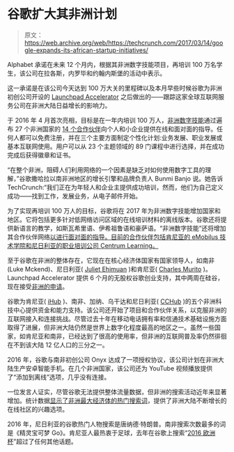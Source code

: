 # 谷歌扩大其非洲计划

> 原文：<https://web.archive.org/web/https://techcrunch.com/2017/03/14/google-expands-its-african-startup-initiatives/>

Alphabet 承诺在未来 12 个月内，根据其非洲数字技能项目，再培训 100 万名学生，该公司在拉各斯，内罗毕和约翰内斯堡的活动中表示。

这一承诺是在该公司今天达到 100 万大关的里程碑以及本月早些时候谷歌为非洲初创公司开设的 [Launchpad Accelerator](https://web.archive.org/web/20230315095317/https://developers.google.com/startups/) 之后做出的——跟踪这家全球互联网服务公司在非洲大陆日益增长的影响力。

于 2016 年 4 月首次亮相，目标是在一年内培训 100 万人，[非洲数字技能](https://web.archive.org/web/20230315095317/https://digitalskills.withgoogle.com/partners)通过遍布 27 个非洲国家的 [14 个合作伙伴](https://web.archive.org/web/20230315095317/https://digitalskills.withgoogle.com/partners)向个人和小企业提供在线和面对面的指导。任何人都可以免费注册，并在三个主要方面制定个性化计划:业务发展、职业发展或基本互联网使用。用户可以从 23 个主题领域的 89 门课程中进行选择，并在成功完成后获得徽章和证书。

“在整个非洲，阻碍人们利用网络的一个因素是缺乏对如何使用数字工具的理解，”谷歌撒哈拉以南非洲地区的增长引擎和品牌负责人 Bunmi Banjo 说。她告诉 TechCrunch:“我们正在为年轻人和企业主提供成功培训，然而，他们为自己定义成功——找到工作，发展业务，从电子邮件开始。

为了实现再培训 100 万人的目标，谷歌将在 2017 年为非洲数字技能增加国家和地区。它将包括更多针对低网络访问区域的在线培训材料的离线版本。谷歌还将提供新语言的教学，如斯瓦希里语、伊希祖鲁语和豪萨语。“非洲数字技能”还将增加其合作伙伴网络[以进行面对面的指导。目前的合作伙伴包括肯尼亚的 eMobilus 技术学院和尼日利亚的职业培训公司 Centrum Learning。](https://web.archive.org/web/20230315095317/https://digitalskills.withgoogle.com/partners)

至于谷歌在非洲的整体存在，它现在在核心经济体国家有国家领导人，如南非(Luke Mckend)、尼日利亚( [Juliet Ehimuan](https://web.archive.org/web/20230315095317/https://en.wikipedia.org/wiki/Juliet_Ehimuan) )和肯尼亚( [Charles Murito](https://web.archive.org/web/20230315095317/https://www.linkedin.com/in/charles-murito-b29595/) )。Launchpad Accelerator 提供 6 个月的无股权谷歌创业支持，其中两周在硅谷，现在接受[非洲的申请](https://web.archive.org/web/20230315095317/https://twitter.com/googleafrica/status/837204209757999104)。

谷歌为肯尼亚( [iHub](https://web.archive.org/web/20230315095317/https://ihub.co.ke/) )、南非、加纳、乌干达和尼日利亚( [CCHub](https://web.archive.org/web/20230315095317/http://cchubnigeria.com/) )的五个非洲科技中心提供资金和能力支持。该公司还开始了项目和合作伙伴关系，以克服非洲的互联网接入和连接挑战。尽管过去十年在移动电话拥有率和信通技术基础设施方面取得了进展，但非洲大陆仍然是世界上数字化程度最高的地区之一。虽然一些国家，如肯尼亚和南非，已经达到了很高的使用率，但非洲的互联网普及率仍然徘徊在不到该大陆 12 亿人口的三分之一。

2016 年，谷歌与南非初创公司 Onyx 达成了一项授权协议，该公司计划在非洲大陆生产安卓智能手机。在几个非洲国家，该公司还为 YouTube 视频播放提供了“添加到离线”选项，几乎没有连接。

一位发言人证实，尽管谷歌无法提供整体流量数据，但非洲的搜索活动近年来显著增加。统计数据[显示了非洲最大经济体的热门搜索词](https://web.archive.org/web/20230315095317/https://trends.google.com/trends/topcharts#geo=ZA&date=2016)，提供了非洲大陆不断增长的在线社区的兴趣选项。

2016 年，尼日利亚的谷歌热门人物搜索是唐纳德·特朗普。南非搜索次数最多的词是《精灵宝可梦 Go》。肯尼亚人最热衷于足球，去年在谷歌上搜索“[2016 欧洲杯](https://web.archive.org/web/20230315095317/http://www.uefa.com/uefaeuro/)”超过了任何其他话题。